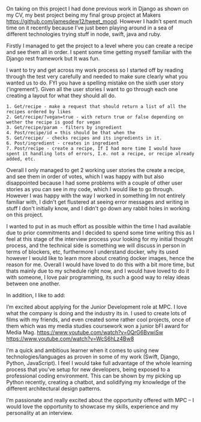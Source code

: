 On taking on this project I had done previous work in Django as shown on my CV, my best project being my final group project at Makers https://github.com/jamesdew12/tweet_mood. However I hadn’t spent much time on it recently because I’ve just been playing around in a sea of different technologies trying stuff in node, swift, java and ruby.

Firstly I managed to get the project to a level where you can create a recipe and see them all in order. I spent some time getting myself familiar with the Django rest framework but It was fun.

I want to try and get across my work process so I started off by reading through the test very carefully and needed to make sure clearly what you wanted us to do. FYI you have a spelling mistake on the sixth user story (‘ingrement’). Given all the user stories I want to go through each one creating a layout for what they should all do.

    1. Get/recipe - make a request that should return a list of all the recipes ordered by likes
    2. Get/recipe/?vegan=true - with return true or false depending on wether the recipe is good for vegan
    3. Get/recipe/param - filters by ingredient
    4. Post/recipe/id = this should be that when the
    5. Get/recipe/ - checks recipes and its ingredients in it.
    6. Post/ingredient - creates in ingredient
    7. Post/recipe - create a recipe, If I had more time I would have spent it handling lots of errors, I.e. not a recipe, or recipe already added, etc.
Overall I only managed to get 2 working user stories the create a recipe, and see them in order of votes, which I was happy with but also disappointed because I had some problems with a couple of other user stories as you can see in my code, which I would like to go through. However I was happy with the way I worked in something Im not entirely familiar with, I didn't get flustered at seeing error messages and writing in stuff I don't initially know, and I didn't go down any rabbit holes in working on this project.

I wanted to put in as much effort as possible within the time I had available due to prior commitments and I decided to spend some time writing this as I feel at this stage of the interview process your looking for my initial thought process, and the technical side is something we will discuss in person in terms of blockers, etc, furthermore I understand docker, why its used however I would like to learn more about creating docker images, hence the reason for me. Overall I would have loved to do this with a bit more time, but thats mainly due to my schedule right now, and I would have loved to do it with someone, I love pair programming, its such a good way to relay ideas between one another.

In addition, I like to add:

I’m excited about applying for the Junior Development role at MPC. I love what the company is doing and the industry its in. I used to create lots of films with my friends, and even created some rather cool projects, once of them which was my media studies coursework won a junior bFI award for Media Mag.
https://www.youtube.com/watch?v=0QrG6BvwiSw
https://www.youtube.com/watch?v=WcS6hLz4Bw8

I’m a quick and ambitious learner when it comes to using new technologies/languages as proven in some of my work (Swift, Django, Python, JavaScript). I feel I would take full advantage of the whole learning process that you’ve setup for new developers, being exposed to a professional coding environment. This can be shown by my picking up Python recently, creating a chatbot, and solidifying my knowledge of the different architectural design patterns.

I’m passionate and really excited about the opportunity offered with MPC – I would love the opportunity to showcase my skills, experience and my personality at an interview.
